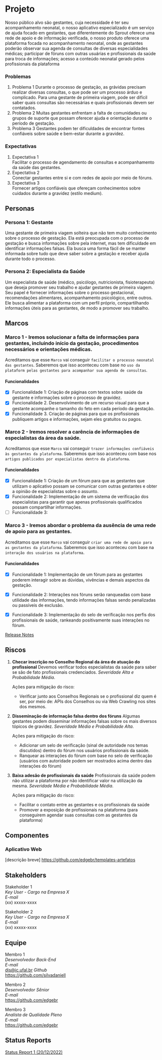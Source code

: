 # Projeto

Nosso público alvo são gestantes, cuja necessidade é ter seu acompanhamento neonatal, o nosso aplicativo especializado é um serviço de ajuda focado em gestantes, que diferentemente do Sprout oferece uma rede de apoio e de informação verificada, o nosso produto oferece uma plataforma focada no acompanhamento neonatal, onde as gestantes poderão observar sua agenda de consultas de diversas especialidades médicas; participar de fóruns com outras usuárias e profissionais da saúde para troca de informações; acesso a conteúdo neonatal gerado pelos profissionais da plataforma

### Problemas

1) Problema 1
   Durante o processo de gestação, as grávidas precisam realizar diversas consultas, o que pode ser um processo árduo e complicado. Para uma gestante de primeira viagem, pode ser difícil saber quais consultas são necessárias e quais profissionais devem ser contatados.
2) Problema 2
   Muitas gestantes enfrentam a falta de comunidades ou grupos de suporte que possam oferecer ajuda e orientação durante o período de gestação.
3) Problema 3
   Gestantes podem ter dificuldades de encontrar fontes confiáveis sobre saúde e bem-estar durante a gravidez.

### Expectativas

1) Expectativa 1  
   Facilitar o processo de agendamento de consultas e acompanhamento da saúde das gestantes.
2) Expectativa 2  
   Conectar gestantes entre si e com redes de apoio por meio de fóruns.
3) Expectativa 3  
   Fornecer artigos confiáveis que ofereçam conhecimentos sobre cuidados durante a gravidez (estilo medium).

## Personas

### Persona 1: Gestante

Uma gestante de primeira viagem solteira que não tem muito conhecimento sobre o processo de gestação. Ela está preocupada com o processo de gestação e busca informações sobre pela internet, mas tem dificuldade em identificar informações falsas. Ela busca uma forma fácil de se manter informada sobre tudo que deve saber sobre a gestação e receber ajuda durante todo o processo.

### Persona 2: Especialista da Saúde

Um especialista de saúde (médico, psicólogo, nutricionista, fisioterapeuta) que deseja promover seu trabalho e ajudar gestantes de primeira viagem. Seu papel é fornecer informações sobre o processo gestacional, recomendações alimentares, acompanhamento psicológico, entre outros. Ele busca alimentar a plataforma com um perfil próprio, compartilhando informações úteis para as gestantes, de modo a promover seu trabalho.

## Marcos

<!-- Devemos entregar **pequenas versões frequentes**. A equipe deve definir os marcos do projeto (*milestones)*, definindo os prazos de entrega e quais funcionalidades serão implementados até o final de cada marco. No final de cada marco devemos distribuir uma nova versão do produto, pronta para produção.

Podemos pensar nessas pequenas versões como MVPs (do inglês, *minimum viable product*). MVP é a versão mais simples de um produto que pode ser disponibilizada para a validação de um pequeno conjunto de hipóteses sobre o negócio. Após ser **construído,** o MVP é colocado à prova. Com isso, teremos dados que possibilitam **medir** o seu uso e, portanto, gerar o **aprendizado** desejado (Caroli, 2018). -->

### Marco 1 - Iremos solucionar a falta de informações para gestantes, incluindo início da gestação, procedimentos necessários e orientações médicas.

Acreditamos que esse `Marco` vai conseguir `facilitar o processo neonatal das gestantes`. Saberemos que isso aconteceu com base no `uso da plataform pelas gestantes para acompanhar sua agenda de consultas`.

#### Funcionalidades

- [x] Funcionalidade 1: Criação de páginas com textos sobre saúde da gestante e informações sobre o processo de gravidez.
- [x] Funcionalidade 2. Desenvolvimento de um recurso visual para que a gestante acompanhe o tamanho do feto em cada período da gestação.
- [x] Funcionalidade 3. Criação de páginas para que os profissionais publiquem artigos e informações, sejam eles gratuitos ou pagos.

### Marco 2 - Iremos resolver a carência de informações de especialistas da área da saúde.

Acreditamos que esse `Marco` vai conseguir `trazer informações confiáveis às gestantes da plataforma`. Saberemos que isso aconteceu com base nos `artigos publicados por especialistas dentro da plataforma`.

#### Funcionalidades 

- [x] Funcionalidade 1: Criação de um fórum para que as gestantes que utilizam o aplicativo possam se comunicar com outras gestantes e obter a opinião de especialistas sobre o assunto.
- [x] Funcionalidade 2: Implementação de um sistema de verificação dos especialistas para garantir que apenas profissionais qualificados possam compartilhar informações.
- [ ] Funcionalidade 3: 

### Marco 3 - Iremos abordar o problema da ausência de uma rede de apoio para as gestantes.

Acreditamos que esse `Marco` vai conseguir `criar uma rede de apoio para as gestantes da plataforma`. Saberemos que isso aconteceu com base na `interação dos usuários na plataforma`.

#### Funcionalidades 

- [x] Funcionalidade 1: Implementação de um fórum para as gestantes poderem interagir sobre as dúvidas, vivências e demais aspectos da gestação.
- [x] Funcionalidade 2: Interações nos fóruns serão ranqueadas com base utilidade das informações, tendo informações falsas sendo penalizadas ou passíveis de exclusão.
- [x] Funcionalidade 3: Implementação do selo de verificação nos perfis dos profissionais de saúde, rankeando positivamente suas interações no fórum.


[Release Notes ](release_notes_1.md)

## Riscos

1. **Checar inscrição no Conselho Regional da área de atuação do profissional** Devemos verificar todos especialistas da saúde para saber se são de fato profissionais credenciados. *Severidade Alta e Probabilidade Média*.

   Ações para mitigação do risco:

   * Verificar junto aos Conselhos Regionais se o profissional diz quem é ser, por meio de: APIs dos Conselhos ou via Web Crawling nos sites dos mesmos.

2. **Disseminação de informação falsa dentro dos fóruns** Algumas gestantes podem disseminar informações falsas sobre os mais diversos tópicos de gravidez. *Severidade Média e Probabilidade Alta*.

   Ações para mitigação do risco:

   * Adicionar um selo de verificação (sinal de autoridade nos temas discutidos) dentro do fórum nos usuários profissionais da saúde.
   * Ranquear as interações do fórum com base no selo de verificação (usuários com autoridade podem ser mostrados acima dentro das interações do fórum)
  
3. **Baixa adesão de profissionais da saúde** Profissionais da saúde podem não utilizar a plataforma por não identificar valor na utilização da mesma. *Severidade Média e Probabilidade Média*.

   Ações para mitigação do risco:

   * Facilitar o contato entre as gestantes e os profissionais da saúde
   * Promover a exposição de profissionais na plataforma (para conseguirem agendar suas consultas com as gestantes da plataforma)

## Componentes

### Aplicativo Web 
[descrição breve]
https://github.com/edgebr/templates-artefatos

## Stakeholders

Stakeholder 1 <br />
*Key User - Cargo na Empresa X* <br />
*E-mail* <br />
(xx) xxxxx-xxxx

Stakeholder 2 <br />
*Key User - Cargo na Empresa X* <br />
*E-mail* <br />
(xx) xxxxx-xxxx

## Equipe

Membro 1 <br />
*Desenvolvedor Back-End* <br />
*E-mail* <br />
djs@ic.ufal.br
*Github* <br />
https://github.com/silvadaniell

Membro 2 <br />
*Desenvolvedor Sênior* <br />
*E-mail* <br />
https://github.com/edgebr

Membro 3 <br />
*Analista de Qualidade Pleno* <br />
*E-mail* <br />
https://github.com/edgebr

## Status Reports

[Status Report 1 (20/12/2022)](status_report_1.md)

